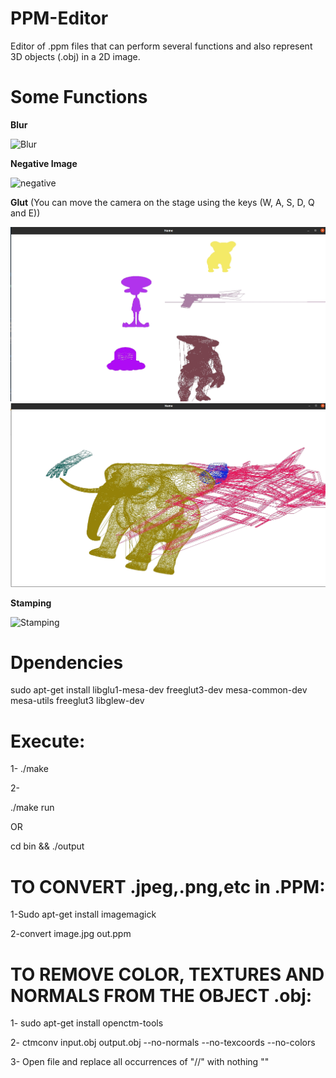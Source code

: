 # PPM-Editor
Editor of .ppm files that can perform several functions and also represent 3D objects (.obj) in a 2D image.

# Some Functions

__Blur__

<img src="/img/README/blur.ppm" alt="Blur"/>

__Negative Image__

<img src="/img/README/negative.ppm" alt="negative"/>

__Glut__ (You can move the camera on the stage using the keys (W, A, S, D, Q and E))

<img src="/img/README/glut.jpg" alt="Glut1"/>

<img src="/img/README/glut2.jpg" alt="Glut2"/>

__Stamping__

<img src="/img/README/Stamping.ppm" alt="Stamping"/>

# Dpendencies

sudo apt-get install libglu1-mesa-dev freeglut3-dev mesa-common-dev mesa-utils freeglut3 libglew-dev


# Execute:

1- ./make

2- 

./make run   

OR

cd bin && ./output

# TO CONVERT .jpeg,.png,etc in .PPM:

1-Sudo apt-get install imagemagick

2-convert image.jpg out.ppm

# TO REMOVE COLOR, TEXTURES AND NORMALS FROM THE OBJECT .obj:

1- sudo apt-get install openctm-tools

2- ctmconv input.obj output.obj --no-normals --no-texcoords --no-colors

3- Open file and replace all occurrences of "//" with nothing ""
